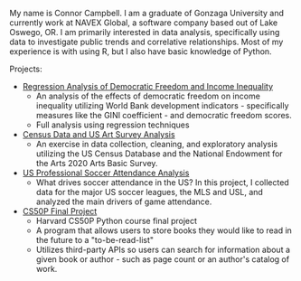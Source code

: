 My name is Connor Campbell. I am a graduate of Gonzaga University and currently work at NAVEX Global, a software company based out of Lake Oswego, OR. I am primarily interested in data analysis, specifically using data to 
investigate public trends and correlative relationships. Most of my experience is with using R, but I also have basic knowledge of Python. 

Projects:

* [Regression Analysis of Democratic Freedom and Income Inequality](https://github.com/connorc267/Connor-Campbell-Portfolio/tree/main/Regression%20Modeling%20Democratic%20Freedom%20and%20Income%20Inequality)
  *   An analysis of the effects of democratic freedom on income inequality utilizing World Bank development indicators - specifically measures like the GINI coefficient - and democratic freedom scores.
  *   Full analysis using regression techniques
* [Census Data and US Art Survey Analysis](https://github.com/connorc267/Connor-Campbell-Portfolio/tree/main/States%20and%20the%20Arts)
  *   An exercise in data collection, cleaning, and exploratory analysis utilizing the US Census Database and the National Endowment for the Arts 2020 Arts Basic Survey.
* [US Professional Soccer Attendance Analysis](https://github.com/connorc267/Connor-Campbell-Portfolio/tree/main/US%20Soccer%20Analysis)
  *   What drives soccer attendance in the US? In this project, I collected data for the major US soccer leagues, the MLS and USL, and analyzed the main drivers of game attendance.
* [CS50P Final Project](https://github.com/connorc267/Connor-Campbell-Portfolio/tree/main/CS50P%20Final%20Project)
  *   Harvard CS50P Python course final project
  *   A program that allows users to store books they would like to read in the future to a "to-be-read-list"
  *   Utilizes third-party APIs so users can search for information about a given book or author - such as page count or an author's catalog of work.
